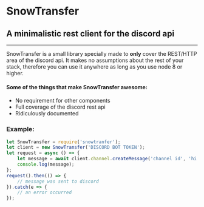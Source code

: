 # SnowTransfer #
## A minimalistic rest client for the discord api
---
SnowTransfer is a small library specially made to **only** cover the REST/HTTP area of the discord api.
It makes no assumptions about the rest of your stack, therefore you can use it anywhere as long as you use node 8 or higher.

#### Some of the things that make SnowTransfer awesome:
- No requirement for other components
- Full coverage of the discord rest api
- Ridiculously documented

### Example: 
```js
let SnowTransfer = require('snowtranfer');
let client = new SnowTransfer('DISCORD BOT TOKEN');
let request = async () => {
    let message = await client.channel.createMessage('channel id', 'hi there');
    console.log(message);
};
request().then(() => {
    // message was sent to discord
}).catch(e => {
    // an error occurred
});
```
